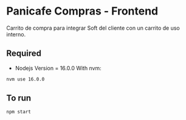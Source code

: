# Panicafe Compras - Frontend

Carrito de compra para integrar Soft del cliente con un carrito de uso interno.

## Required
- Nodejs Version = 16.0.0
With nvm:
```bash
nvm use 16.0.0
```

## To run
```bash
npm start
```